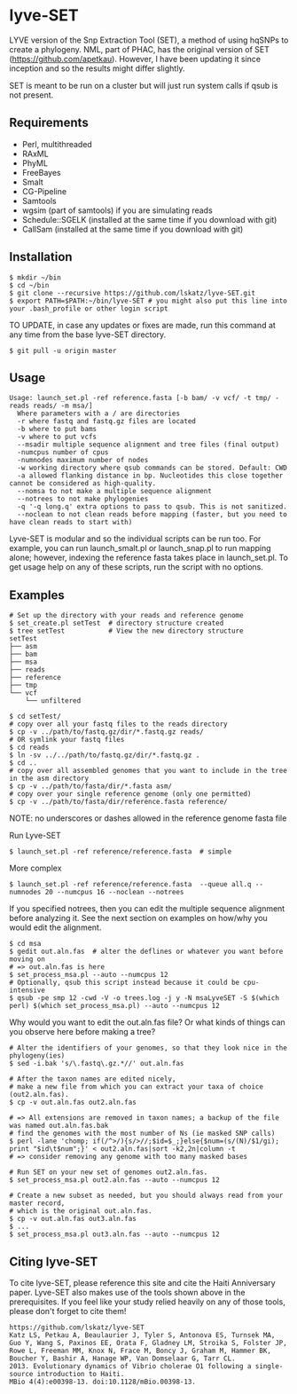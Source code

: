 lyve-SET
========

LYVE version of the Snp Extraction Tool (SET), a method of using hqSNPs to create a phylogeny.  NML, part of PHAC, has the original version of SET (https://github.com/apetkau).  However, I have been updating it since inception and so the results might differ slightly.

SET is meant to be run on a cluster but will just run system calls if qsub is not present. 

Requirements
------------
* Perl, multithreaded
* RAxML
* PhyML
* FreeBayes
* Smalt
* CG-Pipeline
* Samtools
* wgsim (part of samtools) if you are simulating reads
* Schedule::SGELK (installed at the same time if you download with git)
* CallSam (installed at the same time if you download with git)

Installation
------------
    
    $ mkdir ~/bin
    $ cd ~/bin
    $ git clone --recursive https://github.com/lskatz/lyve-SET.git
    $ export PATH=$PATH:~/bin/lyve-SET # you might also put this line into your .bash_profile or other login script

TO UPDATE, in case any updates or fixes are made, run this command at any time from the base lyve-SET directory.

    $ git pull -u origin master

Usage
-----
    Usage: launch_set.pl -ref reference.fasta [-b bam/ -v vcf/ -t tmp/ -reads reads/ -m msa/]
      Where parameters with a / are directories
      -r where fastq and fastq.gz files are located
      -b where to put bams
      -v where to put vcfs
      --msadir multiple sequence alignment and tree files (final output)
      -numcpus number of cpus
      -numnodes maximum number of nodes
      -w working directory where qsub commands can be stored. Default: CWD
      -a allowed flanking distance in bp. Nucleotides this close together cannot be considered as high-quality.
      --nomsa to not make a multiple sequence alignment
      --notrees to not make phylogenies
      -q '-q long.q' extra options to pass to qsub. This is not sanitized.
      --noclean to not clean reads before mapping (faster, but you need to have clean reads to start with)
Lyve-SET is modular and so the individual scripts can be run too.  For example, you can run launch\_smalt.pl or launch\_snap.pl to run mapping alone; however, indexing the reference fasta takes place in launch_set.pl.  To get usage help on any of these scripts, run the script with no options.

Examples
------
    # Set up the directory with your reads and reference genome
    $ set_create.pl setTest  # directory structure created
    $ tree setTest           # View the new directory structure
    setTest
    ├── asm
    ├── bam
    ├── msa
    ├── reads
    ├── reference
    ├── tmp
    └── vcf
        └── unfiltered

    $ cd setTest/            
    # copy over all your fastq files to the reads directory
    $ cp -v ../path/to/fastq.gz/dir/*.fastq.gz reads/     
    # OR symlink your fastq files
    $ cd reads
    $ ln -sv ../../path/to/fastq.gz/dir/*.fastq.gz .
    $ cd ..
    # copy over all assembled genomes that you want to include in the tree in the asm directory
    $ cp -v ../path/to/fasta/dir/*.fasta asm/                 
    # copy over your single reference genome (only one permitted)
    $ cp -v ../path/to/fasta/dir/reference.fasta reference/  

NOTE: no underscores or dashes allowed in the reference genome fasta file
    
Run Lyve-SET

    $ launch_set.pl -ref reference/reference.fasta  # simple

More complex

    $ launch_set.pl -ref reference/reference.fasta  --queue all.q --numnodes 20 --numcpus 16 --noclean --notrees
    
If you specified notrees, then you can edit the multiple sequence alignment before analyzing it. See the next section on examples on how/why you would edit the alignment.

    $ cd msa
    $ gedit out.aln.fas  # alter the deflines or whatever you want before moving on
    # => out.aln.fas is here
    $ set_process_msa.pl --auto --numcpus 12
    # Optionally, qsub this script instead because it could be cpu-intensive
    $ qsub -pe smp 12 -cwd -V -o trees.log -j y -N msaLyveSET -S $(which perl) $(which set_process_msa.pl) --auto --numcpus 12

Why would you want to edit the out.aln.fas file?  Or what kinds of things can you observe here before making a tree?
    
    # Alter the identifiers of your genomes, so that they look nice in the phylogeny(ies)
    $ sed -i.bak 's/\.fastq\.gz.*//' out.aln.fas

    # After the taxon names are edited nicely,
    # make a new file from which you can extract your taxa of choice (out2.aln.fas).
    $ cp -v out.aln.fas out2.aln.fas

    # => All extensions are removed in taxon names; a backup of the file was named out.aln.fas.bak
    # find the genomes with the most number of Ns (ie masked SNP calls)
    $ perl -lane 'chomp; if(/^>/){s/>//;$id=$_;}else{$num=(s/(N)/$1/gi); print "$id\t$num";}' < out2.aln.fas|sort -k2,2n|column -t
    # => consider removing any genome with too many masked bases

    # Run SET on your new set of genomes out2.aln.fas.
    $ set_process_msa.pl out2.aln.fas --auto --numcpus 12
    
    # Create a new subset as needed, but you should always read from your master record,
    # which is the original out.aln.fas.
    $ cp -v out.aln.fas out3.aln.fas
    $ ...
    $ set_process_msa.pl out3.aln.fas --auto --numcpus 12

Citing lyve-SET
-----
To cite lyve-SET, please reference this site and cite the Haiti Anniversary paper. Lyve-SET also makes use of the tools shown above in the prerequisites.  If you feel like your study relied heavily on any of those tools, please don't forget to cite them!
    
    https://github.com/lskatz/lyve-SET
    Katz LS, Petkau A, Beaulaurier J, Tyler S, Antonova ES, Turnsek MA, Guo Y, Wang S, Paxinos EE, Orata F, Gladney LM, Stroika S, Folster JP, Rowe L, Freeman MM, Knox N, Frace M, Boncy J, Graham M, Hammer BK, Boucher Y, Bashir A, Hanage WP, Van Domselaar G, Tarr CL. 
    2013. Evolutionary dynamics of Vibrio cholerae O1 following a single-source introduction to Haiti. 
    MBio 4(4):e00398-13. doi:10.1128/mBio.00398-13.
